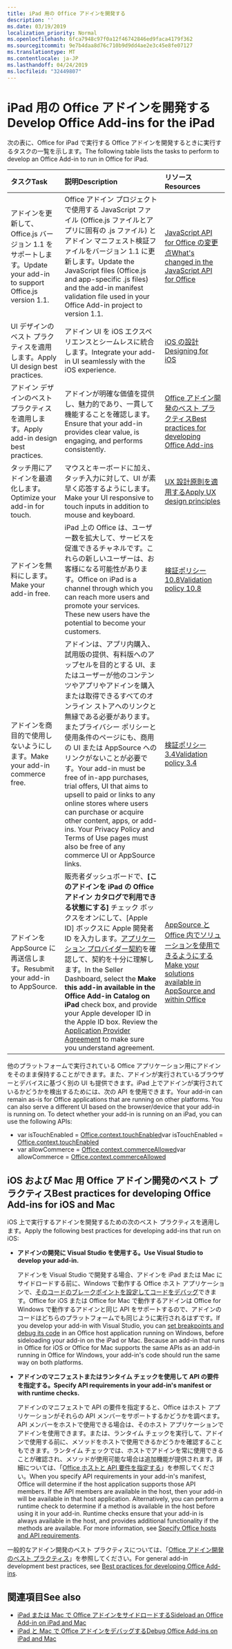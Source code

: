 ```yaml
---
title: iPad 用の Office アドインを開発する
description: ''
ms.date: 03/19/2019
localization_priority: Normal
ms.openlocfilehash: 6fca7948c97f0a12f46742846ed9faca4179f362
ms.sourcegitcommit: 9e7b4daa8d76c710b9d9dd4ae2e3c45e8fe07127
ms.translationtype: MT
ms.contentlocale: ja-JP
ms.lasthandoff: 04/24/2019
ms.locfileid: "32449807"
---
```

# <a name="develop-office-add-ins-for-the-ipad"></a><span data-ttu-id="f64c9-102">iPad 用の Office アドインを開発する</span><span class="sxs-lookup"><span data-stu-id="f64c9-102">Develop Office Add-ins for the iPad</span></span>


<span data-ttu-id="f64c9-103">次の表に、Office for iPad で実行する Office アドインを開発するときに実行するタスクの一覧を示します。</span><span class="sxs-lookup"><span data-stu-id="f64c9-103">The following table lists the tasks to perform to develop an Office Add-in to run in Office for iPad.</span></span>


|<span data-ttu-id="f64c9-104">**タスク**</span><span class="sxs-lookup"><span data-stu-id="f64c9-104">**Task**</span></span>|<span data-ttu-id="f64c9-105">**説明**</span><span class="sxs-lookup"><span data-stu-id="f64c9-105">**Description**</span></span>|<span data-ttu-id="f64c9-106">**リソース**</span><span class="sxs-lookup"><span data-stu-id="f64c9-106">**Resources**</span></span>|
|:-----|:-----|:-----|
|<span data-ttu-id="f64c9-107">アドインを更新して、Office.js バージョン 1.1 をサポートします。</span><span class="sxs-lookup"><span data-stu-id="f64c9-107">Update your add-in to support Office.js version 1.1.</span></span>|<span data-ttu-id="f64c9-108">Office アドイン プロジェクトで使用する JavaScript ファイル (Office.js ファイルとアプリに固有の .js ファイル) とアドイン マニフェスト検証ファイルをバージョン 1.1 に更新します。</span><span class="sxs-lookup"><span data-stu-id="f64c9-108">Update the JavaScript files (Office.js and app-specific .js files) and the add-in manifest validation file used in your Office Add-in project to version 1.1.</span></span>|[<span data-ttu-id="f64c9-109">JavaScript API for Office の変更点</span><span class="sxs-lookup"><span data-stu-id="f64c9-109">What's changed in the JavaScript API for Office</span></span>](/office/dev/add-ins/reference/what's-changed-in-the-javascript-api-for-office)|
|<span data-ttu-id="f64c9-110">UI デザインのベスト プラクティスを適用します。</span><span class="sxs-lookup"><span data-stu-id="f64c9-110">Apply UI design best practices.</span></span>|<span data-ttu-id="f64c9-111">アドイン UI を iOS エクスペリエンスとシームレスに統合します。</span><span class="sxs-lookup"><span data-stu-id="f64c9-111">Integrate your add-in UI seamlessly with the iOS experience.</span></span>|[<span data-ttu-id="f64c9-112">iOS の設計</span><span class="sxs-lookup"><span data-stu-id="f64c9-112">Designing for iOS</span></span>](https://developer.apple.com/library/ios/documentation/UserExperience/Conceptual/MobileHIG/)|
|<span data-ttu-id="f64c9-113">アドイン デザインのベスト プラクティスを適用します。</span><span class="sxs-lookup"><span data-stu-id="f64c9-113">Apply add-in design best practices.</span></span>|<span data-ttu-id="f64c9-114">アドインが明確な価値を提供し、魅力的であり、一貫して機能することを確認します。</span><span class="sxs-lookup"><span data-stu-id="f64c9-114">Ensure that your add-in provides clear value, is engaging, and performs consistently.</span></span>|[<span data-ttu-id="f64c9-115">Office アドイン開発のベスト プラクティス</span><span class="sxs-lookup"><span data-stu-id="f64c9-115">Best practices for developing Office Add-ins</span></span>](../concepts/add-in-development-best-practices.md)|
|<span data-ttu-id="f64c9-116">タッチ用にアドインを最適化します。</span><span class="sxs-lookup"><span data-stu-id="f64c9-116">Optimize your add-in for touch.</span></span>|<span data-ttu-id="f64c9-117">マウスとキーボードに加え、タッチ入力に対して、UI が素早く応答するようにします。</span><span class="sxs-lookup"><span data-stu-id="f64c9-117">Make your UI responsive to touch inputs in addition to mouse and keyboard.</span></span>|[<span data-ttu-id="f64c9-118">UX 設計原則を適用する</span><span class="sxs-lookup"><span data-stu-id="f64c9-118">Apply UX design principles</span></span>](../concepts/add-in-development-best-practices.md#apply-ux-design-principles)|
|<span data-ttu-id="f64c9-119">アドインを無料にします。</span><span class="sxs-lookup"><span data-stu-id="f64c9-119">Make your add-in free.</span></span>|<span data-ttu-id="f64c9-p101">iPad 上の Office は、ユーザー数を拡大して、サービスを促進できるチャネルです。これらの新しいユーザーは、お客様になる可能性があります。</span><span class="sxs-lookup"><span data-stu-id="f64c9-p101">Office on iPad is a channel through which you can reach more users and promote your services. These new users have the potential to become your customers.</span></span>|[<span data-ttu-id="f64c9-122">検証ポリシー 10.8</span><span class="sxs-lookup"><span data-stu-id="f64c9-122">Validation policy 10.8</span></span>](/office/dev/store/validation-policies#10-apps-and-add-ins-utilize-supported-capabilities)|
|<span data-ttu-id="f64c9-123">アドインを商目的で使用しないようにします。</span><span class="sxs-lookup"><span data-stu-id="f64c9-123">Make your add-in commerce free.</span></span>|<span data-ttu-id="f64c9-124">アドインは、アプリ内購入、試用版の提供、有料版へのアップセルを目的とする UI、またはユーザーが他のコンテンツやアプリやアドインを購入または取得できるすべてのオンライン ストアへのリンクと無縁である必要があります。またプライバシー ポリシーと使用条件のページにも、商用の UI または AppSource へのリンクがないことが必要です。</span><span class="sxs-lookup"><span data-stu-id="f64c9-124">Your add-in must be free of in-app purchases, trial offers, UI that aims to upsell to paid or links to any online stores where users can purchase or acquire other content, apps, or add-ins. Your Privacy Policy and Terms of Use pages must also be free of any commerce UI or AppSource links.</span></span>|[<span data-ttu-id="f64c9-125">検証ポリシー 3.4</span><span class="sxs-lookup"><span data-stu-id="f64c9-125">Validation policy 3.4</span></span>](/office/dev/store/validation-policies#3-apps-and-add-ins-can-sell-additional-features-or-content-through-purchases-within-the-app-or-add-in)|
|<span data-ttu-id="f64c9-126">アドインを AppSource に再送信します。</span><span class="sxs-lookup"><span data-stu-id="f64c9-126">Resubmit your add-in to AppSource.</span></span>|<span data-ttu-id="f64c9-p102">販売者ダッシュボードで、**[このアドインを iPad の Office アドイン カタログで利用できる状態にする]** チェック ボックスをオンにして、[Apple ID] ボックスに Apple 開発者 ID を入力します。[アプリケーション プロバイダー契約](https://sellerdashboard.microsoft.com/Assets/Content/Agreements/en-US/Office_Store_Seller_Agreement_20120927.htm)を確認して、契約を十分に理解します。</span><span class="sxs-lookup"><span data-stu-id="f64c9-p102">In the Seller Dashboard, select the **Make this add-in available in the Office Add-in Catalog on iPad** check box, and provide your Apple developer ID in the Apple ID box. Review the [Application Provider Agreement](https://sellerdashboard.microsoft.com/Assets/Content/Agreements/en-US/Office_Store_Seller_Agreement_20120927.htm) to make sure you understand agreement.</span></span>|[<span data-ttu-id="f64c9-129">AppSource と Office 内でソリューションを使用できるようにする</span><span class="sxs-lookup"><span data-stu-id="f64c9-129">Make your solutions available in AppSource and within Office</span></span>](/office/dev/store/submit-to-the-office-store)|

<span data-ttu-id="f64c9-p103">他のプラットフォームで実行されている Office アプリケーション用にアドインをそのまま保持することができます。また、アドインが実行されているブラウザーとデバイスに基づく別の UI も提供できます。iPad 上でアドインが実行されているかどうかを検出するためには、次の API を使用できます。</span><span class="sxs-lookup"><span data-stu-id="f64c9-p103">Your add-in can remain as-is for Office applications that are running on other platforms. You can also serve a different UI based on the browser/device that your add-in is running on. To detect whether your add-in is running on an iPad, you can use the following APIs:</span></span>
- <span data-ttu-id="f64c9-133">var isTouchEnabled = [Office.context.touchEnabled](/javascript/api/office/office.context#touchenabled)</span><span class="sxs-lookup"><span data-stu-id="f64c9-133">var isTouchEnabled = [Office.context.touchEnabled](/javascript/api/office/office.context#touchenabled)</span></span>
- <span data-ttu-id="f64c9-134">var allowCommerce = [Office.context.commerceAllowed](/javascript/api/office/office.context#commerceallowed)</span><span class="sxs-lookup"><span data-stu-id="f64c9-134">var allowCommerce = [Office.context.commerceAllowed](/javascript/api/office/office.context#commerceallowed)</span></span>


## <a name="best-practices-for-developing-office-add-ins-for-ios-and-mac"></a><span data-ttu-id="f64c9-135">iOS および Mac 用 Office アドイン開発のベスト プラクティス</span><span class="sxs-lookup"><span data-stu-id="f64c9-135">Best practices for developing Office Add-ins for iOS and Mac</span></span>

<span data-ttu-id="f64c9-136">iOS 上で実行するアドインを開発するための次のベスト プラクティスを適用します。</span><span class="sxs-lookup"><span data-stu-id="f64c9-136">Apply the following best practices for developing add-ins that run on iOS:</span></span>


-  <span data-ttu-id="f64c9-137">**アドインの開発に Visual Studio を使用する。**</span><span class="sxs-lookup"><span data-stu-id="f64c9-137">**Use Visual Studio to develop your add-in.**</span></span>

    <span data-ttu-id="f64c9-p104">アドインを Visual Studio で開発する場合、アドインを iPad または Mac にサイドロードする前に、Windows で動作する Office ホスト アプリケーションで、[そのコードのブレークポイントを設定してコードをデバッグ](../develop/create-and-debug-office-add-ins-in-visual-studio.md)できます。Office for iOS または Office for Mac で動作するアドインは Office for Windows で動作するアドインと同じ API をサポートするので、アドインのコードはどちらのプラットフォームでも同じように実行されるはずです。</span><span class="sxs-lookup"><span data-stu-id="f64c9-p104">If you develop your add-in with Visual Studio, you can [set breakpoints and debug its code](../develop/create-and-debug-office-add-ins-in-visual-studio.md) in an Office host application running on Windows, before sideloading your add-in on the iPad or Mac. Because an add-in that runs in Office for iOS or Office for Mac supports the same APIs as an add-in running in Office for Windows, your add-in's code should run the same way on both platforms.</span></span>

-  <span data-ttu-id="f64c9-140">**アドインのマニフェストまたはランタイム チェックを使用して API の要件を指定する。**</span><span class="sxs-lookup"><span data-stu-id="f64c9-140">**Specify API requirements in your add-in's manifest or with runtime checks.**</span></span>

    <span data-ttu-id="f64c9-p105">アドインのマニフェストで API の要件を指定すると、Office はホスト アプリケーションがそれらの API メンバーをサポートするかどうかを調べます。API メンバーをホストで使用できる場合は、そのホスト アプリケーションでアドインを使用できます。または、ランタイム チェックを実行して、アドインで使用する前に、メソッドをホストで使用できるかどうかを確認することもできます。ランタイム チェックでは、ホストでアドインを常に使用できることが確認され、メソッドが使用可能な場合は追加機能が提供されます。詳細については、「[Office ホストと API 要件を指定する](specify-office-hosts-and-api-requirements.md)」を参照してください。</span><span class="sxs-lookup"><span data-stu-id="f64c9-p105">When you specify API requirements in your add-in's manifest, Office will determine if the host application supports those API members. If the API members are available in the host, then your add-in will be available in that host application. Alternatively, you can perform a runtime check to determine if a method is available in the host before using it in your add-in. Runtime checks ensure that your add-in is always available in the host, and provides additional functionality if the methods are available. For more information, see [Specify Office hosts and API requirements](specify-office-hosts-and-api-requirements.md).</span></span>

<span data-ttu-id="f64c9-146">一般的なアドイン開発のベスト プラクティスについては、「[Office アドイン開発のベスト プラクティス](../concepts/add-in-development-best-practices.md)」を参照してください。</span><span class="sxs-lookup"><span data-stu-id="f64c9-146">For general add-in development best practices, see [Best practices for developing Office Add-ins](../concepts/add-in-development-best-practices.md).</span></span>


## <a name="see-also"></a><span data-ttu-id="f64c9-147">関連項目</span><span class="sxs-lookup"><span data-stu-id="f64c9-147">See also</span></span>

- [<span data-ttu-id="f64c9-148">iPad または Mac で Office アドインをサイドロードする</span><span class="sxs-lookup"><span data-stu-id="f64c9-148">Sideload an Office Add-in on iPad and Mac</span></span>](../testing/sideload-an-office-add-in-on-ipad-and-mac.md)  
- [<span data-ttu-id="f64c9-149">iPad と Mac で Office アドインをデバッグする</span><span class="sxs-lookup"><span data-stu-id="f64c9-149">Debug Office Add-ins on iPad and Mac</span></span>](../testing/debug-office-add-ins-on-ipad-and-mac.md)
